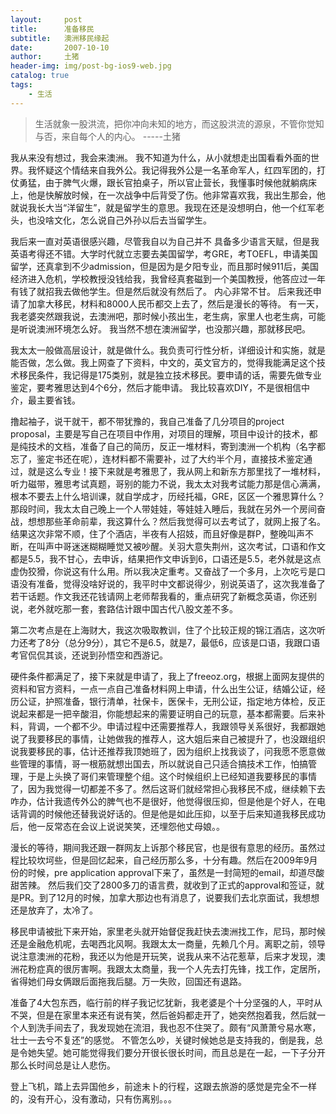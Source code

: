 ```yaml
---
layout:     post
title:      准备移民
subtitle:   澳洲移民缘起
date:       2007-10-10
author:     土猪
header-img: img/post-bg-ios9-web.jpg
catalog: true
tags:
    - 生活
---
```


> 生活就象一股洪流，把你冲向未知的地方，而这股洪流的源泉，不管你觉知与否，来自每个人的内心。 
> -----土猪



我从来没有想过，我会来澳洲。 我不知道为什么，从小就想走出国看看外面的世界。我怀疑这个情结来自我外公。我记得我外公是一名革命军人，红四军团的，打仗勇猛，由于脾气火爆，跟长官拍桌子，所以官止营长，我懂事时候他就躺病床上，他是快解放时候，在一次战争中后背受了伤。他非常喜欢我，我出生那会，他就说我长大当“洋留生”，就是留学生的意思。我现在还是没想明白，他一个红军老头，也没啥文化，怎么说自己外孙以后去当留学生。





我后来一直对英语很感兴趣，尽管我自以为自己并不 具备多少语言天赋，但是我英语考得还不错。大学时代就立志要去美国留学，考GRE，考TOEFL，申请美国留学，还真拿到不少admission，但是因为是夕阳专业，而且那时候911后，美国经济进入危机，学校教授没钱给我，我曾经真套磁到一个美国教授，他答应过一年有钱了就招我去做他学生。但是然后就没有然后了。 内心非常不甘。 后来我还申请了加拿大移民，材料和8000人民币都交上去了，然后是漫长的等待。 有一天，我老婆突然跟我说，去澳洲吧，那时候小孩出生，老生病，家里人也老生病，可能是听说澳洲环境怎么好。 我当然不想在澳洲留学，也没那兴趣，那就移民吧。





我太太一般做高层设计，就是做什么。我负责可行性分析，详细设计和实施，就是能否做，怎么做。我上网查了下资料，中文的，英文官方的，觉得我能满足这个技术移民条件，我记得是175类别，就是独立技术移民。要申请的话，需要先做专业鉴定，要考雅思达到4个6分，然后才能申请。 我比较喜欢DIY，不是很相信中介，最主要省钱。





撸起袖子，说干就干，都不带犹豫的，我自己准备了几分项目的project proposal，主要是写自己在项目中作用，对项目的理解，项目中设计的技术，都是纯技术的文档，准备了自己的简历，反正一堆材料，寄到澳洲一个机构（名字都忘了，鉴定书还在呢），连材料都不需要补，过了大约半个月，直接技术鉴定通过，就是这么专业！接下来就是考雅思了，我从网上和新东方那里找了一堆材料，听力磁带，雅思考试真题，哥别的能力不说，我太太对我考试能力那是信心满满，根本不要去上什么培训课，就自学成才，历经托福，GRE，区区一个雅思算什么？那段时间，我太太自己晚上一个人带娃娃，等娃娃入睡后，我就在另外一个房间奋战，想想那些革命前辈，我这算什么？然后我觉得可以去考试了，就网上报了名。结果这次非常不顺，住了个酒店，半夜有人招妓，而且好像是群P，整晚叫声不断，在叫声中哥迷迷糊糊睡觉又被吵醒。关羽大意失荆州，这次考试，口语和作文都是5.5，我不甘心，去申诉，结果把作文申诉到6，口语还是5.5，老外就是这点虚伪狡猾，你说这有什么用。所以我决定重考。又奋战了一个多月，上次吃亏是口语没有准备，觉得没啥好说的，我平时中文都说得少，别说英语了，这次我准备了若干话题。作文我还花钱请网上老师帮我看的，重点研究了新概念英语，你还别说，老外就吃那一套，套路估计跟中国古代八股文差不多。







第二次考点是在上海财大，我这次吸取教训，住了个比较正规的锦江酒店，这次听力还考了8分（总分9分），其它不是6.5，就是7，最低6，应该是口语，我跟口语考官侃侃其谈，还说到孙悟空和西游记。





硬件条件都满足了，接下来就是申请了，我上了freeoz.org，根据上面网友提供的资料和官方资料，一点一点自己准备材料网上申请，什么出生公证，结婚公证，经历公证，护照准备，银行清单，社保卡，医保卡，无刑公证，指定地方体检，反正说起来都是一把辛酸泪，你能想起来的需要证明自己的玩意，基本都需要。后来补料，背调，一个都不少。申请过程中还需要推荐人，我跟领导关系很好，我都跟她说了我要移民的事情，让她做我的推荐人，这大姐后来自己被提升了，也没跟组织说我要移民的事，估计还推荐我顶她班了，因为组织上找我谈了，问我愿不愿意做些管理的事情，哥一根筋就想出国去，所以就说自己只适合搞技术工作，怕搞管理，于是上头换了哥们来管理整个组。这个时候组织上已经知道我要移民的事情了，因为我觉得一切都差不多了。然后这哥们就经常担心我移民不成，继续赖下去咋办，估计我遗传外公的脾气也不是很好，他觉得很压抑，但是他是个好人，在电话背调的时候他还替我说好话的。但是他是如此压抑，以至于后来知道我移民成功后，他一反常态在会议上说说笑笑，还埋怨他丈母娘。。





漫长的等待，期间我还跟一群网友上诉那个移民官，也是很有意思的经历。虽然过程比较坎坷些，但是回忆起来，自己经历那么多，十分有趣。然后在2009年9月份的时候，pre application approval下来了，虽然是一封简短的email，却道尽酸甜苦辣。 然后我们交了2800多刀的语言费，就收到了正式的approval和签证，就是PR。到了12月的时候，加拿大那边也有消息了，说要我们去北京面试，我想想还是放弃了，太冷了。





移民申请被批下来开始，家里老头就开始督促我赶快去澳洲找工作，尼玛，那时候还是金融危机呢，去喝西北风啊。我跟太太一商量，先赖几个月。离职之前，领导说注意澳洲的花粉，我还以为他是开玩笑，说我从来不沾花惹草，后来才发现，澳洲花粉症真的很厉害啊。我跟太太商量，我一个人先去打先锋，找工作，定居所，省得她们母女俩跟后面拖我后腿。万一失败，回国还有退路。





准备了4大包东西，临行前的样子我记忆犹新，我老婆是个十分坚强的人，平时从不哭，但是在家里本来还有说有笑，然后爸妈都走开了，她突然抱着我，然后就一个人到洗手间去了，我发现她在流泪，我也忍不住哭了。颇有“风萧萧兮易水寒，壮士一去兮不复还”的感觉。 不管怎么吵，关键时候她总是支持我的，倒是我，总是令她失望。她可能觉得我们要分开很长很长时间，而且总是在一起，一下子分开那么长时间总是让人悲伤。





登上飞机，踏上去异国他乡，前途未卜的行程，这跟去旅游的感觉是完全不一样的，没有开心，没有激动，只有伤离别。。。



















